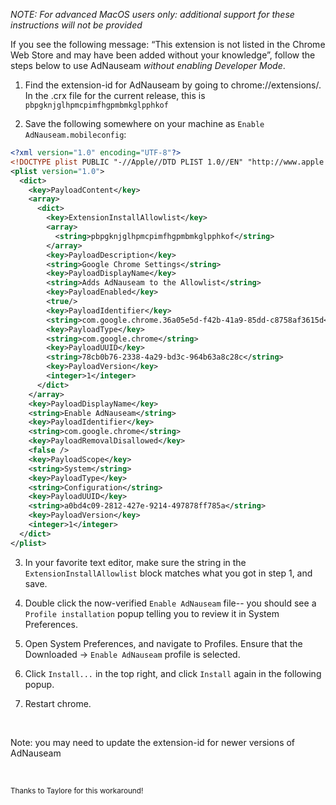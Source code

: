 _NOTE: For advanced MacOS users only: additional support for these instructions will not be provided_

If you see the following message: “This extension is not listed in the Chrome Web Store and may have been added without your knowledge”, follow the steps below to use AdNauseam _without enabling Developer Mode_.
 
1. Find the extension-id for AdNauseam by going to chrome://extensions/. In the .crx file for the current release, this is `pbpgknjglhpmcpimfhgpmbmkglpphkof`

1. Save the following somewhere on your machine as `Enable AdNauseam.mobileconfig`:
```xml
<?xml version="1.0" encoding="UTF-8"?>
<!DOCTYPE plist PUBLIC "-//Apple//DTD PLIST 1.0//EN" "http://www.apple.com/DTDs/PropertyList-1.0.dtd">
<plist version="1.0">
  <dict>
    <key>PayloadContent</key>
    <array>
      <dict>
        <key>ExtensionInstallAllowlist</key>
        <array>
          <string>pbpgknjglhpmcpimfhgpmbmkglpphkof</string>
        </array>
        <key>PayloadDescription</key>
        <string>Google Chrome Settings</string>
        <key>PayloadDisplayName</key>
        <string>Adds AdNauseam to the Allowlist</string>
        <key>PayloadEnabled</key>
        <true/>
        <key>PayloadIdentifier</key>
        <string>com.google.chrome.36a05e5d-f42b-41a9-85dd-c8758af3615d</string>
        <key>PayloadType</key>
        <string>com.google.chrome</string>
        <key>PayloadUUID</key>
        <string>78cb0b76-2338-4a29-bd3c-964b63a8c28c</string>
        <key>PayloadVersion</key>
        <integer>1</integer>
      </dict>
    </array>
    <key>PayloadDisplayName</key>
    <string>Enable AdNauseam</string>
    <key>PayloadIdentifier</key>
    <string>com.google.chrome</string>
    <key>PayloadRemovalDisallowed</key>
    <false />
    <key>PayloadScope</key>
    <string>System</string>
    <key>PayloadType</key>
    <string>Configuration</string>
    <key>PayloadUUID</key>
    <string>a0bd4c09-2812-427e-9214-497878ff785a</string>
    <key>PayloadVersion</key>
    <integer>1</integer>
  </dict>
</plist>
```
3. In your favorite text editor, make sure the string in the `ExtensionInstallAllowlist` block matches what you got in step 1, and save.

1. Double click the now-verified `Enable AdNauseam` file-- you should see a `Profile installation` popup telling you to review it in System Preferences.

1. Open System Preferences, and navigate to Profiles. Ensure that the Downloaded -> `Enable AdNauseam` profile is selected.

1. Click `Install...` in the top right, and click `Install` again in the following popup.

1. Restart chrome.

<br/>

Note: you may need to update the extension-id for newer versions of AdNauseam

<br/>

<sup>Thanks to Taylore for this workaround!</sup>